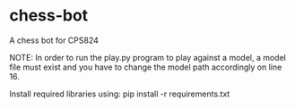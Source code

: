 # chess-bot
A chess bot for CPS824

NOTE: In order to run the play.py program to play against a model, a model file must exist and you have to change the model path accordingly on line 16.

Install required libraries using:
pip install -r requirements.txt
